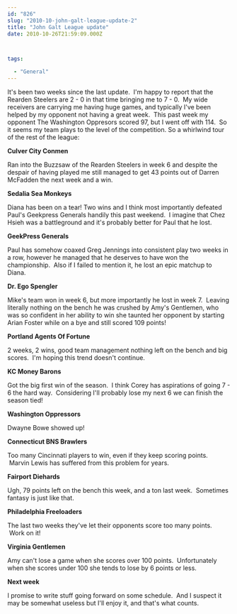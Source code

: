 ```yaml
---
id: "826"
slug: "2010-10-john-galt-league-update-2"
title: "John Galt League update"
date: 2010-10-26T21:59:09.000Z



tags:

  - "General"
---
```

<div class="sqs-html-content">
  <p>It's been two weeks since the last update.  I'm happy to report that the Rearden Steelers are 2 - 0 in that time bringing me to 7 - 0.  My wide receivers are carrying me having huge games, and typically I've been helped by my opponent not having a great week.  This past week my opponent The Washington Oppresors scored 97, but I went off with 114.  So it seems my team plays to the level of the competition.
So a whirlwind tour of the rest of the league:</p>
<p><span style="font-weight: bold;">Culver City Conmen</span></p>
<p>Ran into the Buzzsaw of the Rearden Steelers in week 6 and despite the despair of having played me still managed to get 43 points out of Darren McFadden the next week and a win.</p>
<p><span style="font-weight: bold;">Sedalia Sea Monkeys</span></p>
<p>Diana has been on a tear! Two wins and I think most importantly defeated Paul's Geekpress Generals handily this past weekend.  I imagine that Chez Hsieh was a battleground and it's probably better for Paul that he lost.</p>
<p><span style="font-weight: bold;">GeekPress Generals</span></p>
<p>Paul has somehow coaxed Greg Jennings into consistent play two weeks in a row, however he managed that he deserves to have won the championship.  Also if I failed to mention it, he lost an epic matchup to Diana.</p>
<p><span style="font-weight: bold;">Dr. Ego Spengler</span></p>
<p>Mike's team won in week 6, but more importantly he lost in week 7.  Leaving literally nothing on the bench he was crushed by Amy's Gentlemen, who was so confident in her ability to win she taunted her opponent by starting Arian Foster while on a bye and still scored 109 points!</p>
<p><strong>Portland Agents Of Fortune</strong></p>
<p>2 weeks, 2 wins, good team management nothing left on the bench and big scores.  I'm hoping this trend doesn't continue.</p>
<p><strong>KC Money Barons</strong></p>
<p>Got the big first win of the season.  I think Corey has aspirations of going 7 - 6 the hard way.  Considering I'll probably lose my next 6 we can finish the season tied!</p>
<p><strong>Washington Oppressors</strong></p>
<p>Dwayne Bowe showed up!</p>
<p><strong>Connecticut BNS Brawlers</strong></p>
<p>Too many Cincinnati players to win, even if they keep scoring points.  Marvin Lewis has suffered from this problem for years.</p>
<p><strong>Fairport Diehards</strong></p>
<p>Ugh, 79 points left on the bench this week, and a ton last week.  Sometimes fantasy is just like that.</p>
<p><strong>Philadelphia Freeloaders</strong></p>
<p>The last two weeks they've let their opponents score too many points.  Work on it!</p>
<p><strong>Virginia Gentlemen</strong></p>
<p>Amy can't lose a game when she scores over 100 points.  Unfortunately when she scores under 100 she tends to lose by 6 points or less.</p>
<p><strong>Next week</strong></p>
<p>I promise to write stuff going forward on some schedule.  And I suspect it may be somewhat useless but I'll enjoy it, and that's what counts.</p>
</div>
